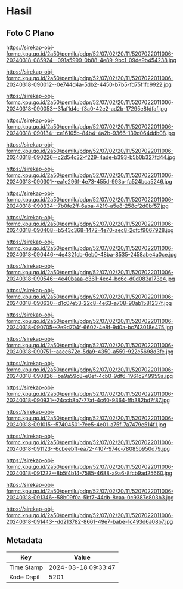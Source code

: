 # Hasil

## Foto C Plano

https://sirekap-obj-formc.kpu.go.id/2a50/pemilu/pdpr/52/07/02/20/11/5207022011006-20240318-085924--091a5999-0b88-4e89-9bc1-09de9b454238.jpg

https://sirekap-obj-formc.kpu.go.id/2a50/pemilu/pdpr/52/07/02/20/11/5207022011006-20240318-090012--0e744d4a-5db2-4450-b7b5-fd75f1fc9922.jpg

https://sirekap-obj-formc.kpu.go.id/2a50/pemilu/pdpr/52/07/02/20/11/5207022011006-20240318-090053--31af1d4c-f3a0-42e2-ad2b-17295e8fdfaf.jpg

https://sirekap-obj-formc.kpu.go.id/2a50/pemilu/pdpr/52/07/02/20/11/5207022011006-20240318-090134--ce16105b-84b4-4a2b-9366-139d064ddb08.jpg

https://sirekap-obj-formc.kpu.go.id/2a50/pemilu/pdpr/52/07/02/20/11/5207022011006-20240318-090226--c2d54c32-f229-4ade-b393-b5b0b327fd44.jpg

https://sirekap-obj-formc.kpu.go.id/2a50/pemilu/pdpr/52/07/02/20/11/5207022011006-20240318-090301--ea1e296f-4e73-455d-993b-fa524bca5246.jpg

https://sirekap-obj-formc.kpu.go.id/2a50/pemilu/pdpr/52/07/02/20/11/5207022011006-20240318-090334--7b0fe2ff-6aba-4219-a5e8-258cf2d0bf57.jpg

https://sirekap-obj-formc.kpu.go.id/2a50/pemilu/pdpr/52/07/02/20/11/5207022011006-20240318-090408--b543c368-1472-4e70-aec8-2dfcf9067928.jpg

https://sirekap-obj-formc.kpu.go.id/2a50/pemilu/pdpr/52/07/02/20/11/5207022011006-20240318-090446--4e4321cb-6eb0-48ba-8535-2458abe4a0ce.jpg

https://sirekap-obj-formc.kpu.go.id/2a50/pemilu/pdpr/52/07/02/20/11/5207022011006-20240318-090546--4e40baaa-c361-4ec4-bc6c-d0d083a173e4.jpg

https://sirekap-obj-formc.kpu.go.id/2a50/pemilu/pdpr/52/07/02/20/11/5207022011006-20240318-090630--d1c07e53-22c8-4e63-a708-90ab1581237f.jpg

https://sirekap-obj-formc.kpu.go.id/2a50/pemilu/pdpr/52/07/02/20/11/5207022011006-20240318-090705--2e9d704f-6602-4e8f-9d0a-bc743018e475.jpg

https://sirekap-obj-formc.kpu.go.id/2a50/pemilu/pdpr/52/07/02/20/11/5207022011006-20240318-090751--aace672e-5da9-4350-a559-922e5698d3fe.jpg

https://sirekap-obj-formc.kpu.go.id/2a50/pemilu/pdpr/52/07/02/20/11/5207022011006-20240318-090826--ba9a59c8-e0ef-4cb0-9df6-1961c249959a.jpg

https://sirekap-obj-formc.kpu.go.id/2a50/pemilu/pdpr/52/07/02/20/11/5207022011006-20240318-090931--24ccb8b7-77af-4c60-9364-ffb382bd7f87.jpg

https://sirekap-obj-formc.kpu.go.id/2a50/pemilu/pdpr/52/07/02/20/11/5207022011006-20240318-091015--57404501-7ee5-4e01-a75f-7a7479e514f1.jpg

https://sirekap-obj-formc.kpu.go.id/2a50/pemilu/pdpr/52/07/02/20/11/5207022011006-20240318-091123--6cbeebff-ea72-4107-974c-78085b950d79.jpg

https://sirekap-obj-formc.kpu.go.id/2a50/pemilu/pdpr/52/07/02/20/11/5207022011006-20240318-091222--8b5f4b14-7585-4688-a9a6-8fcb9ad25660.jpg

https://sirekap-obj-formc.kpu.go.id/2a50/pemilu/pdpr/52/07/02/20/11/5207022011006-20240318-091346--58b09f0a-5bf7-44db-8caa-0c9387e803b3.jpg

https://sirekap-obj-formc.kpu.go.id/2a50/pemilu/pdpr/52/07/02/20/11/5207022011006-20240318-091443--dd213782-8661-49e7-babe-1c493d6a08b7.jpg


## Metadata

| Key        | Value               |
| ---------- | ------------------- |
| Time Stamp | 2024-03-18 09:33:47 |
| Kode Dapil | 5201                |



